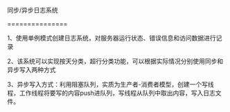 
同步/异步日志系统

===============

1、使用单例模式创建日志系统，对服务器运行状态、错误信息和访问数据进行记录

2、该系统可以实现按天分类，超行分类功能，可以根据实际情况分别使用同步和异步写入两种方式

3、异步写入方式：利用阻塞队列，实质为生产者-消费者模型，创建一个写线程，工作线程将要写的内容push进队列，写线程从队列中取出内容，写入日志文件。

